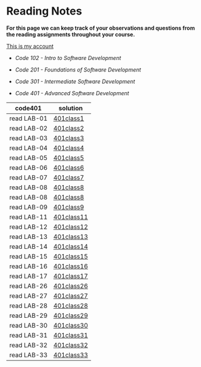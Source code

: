# Reading Notes

**For this page we can keep track of your observations and questions from the reading assignments throughout your course.**

[This is my account](https://github.com/Mohammad-Shiyab)

- *Code 102 - Intro to Software Development*
- *Code 201 - Foundations of Software Development*
- *Code 301 - Intermediate Software Development*

- *Code 401 - Advanced Software Development*

| code401 | solution |
| --- | ----------- |
| read LAB-01 | [401class1](https://github.com/Mohammad-Shiyyab/Reading-Notes-401/blob/main/all.md/class-01.md) |
| read LAB-02 | [401class2](https://github.com/Mohammad-Shiyyab/Reading-Notes-401/blob/main/all.md/class-02.md) |
| read LAB-03 | [401class3](https://github.com/Mohammad-Shiyyab/Reading-Notes-401/blob/main/all.md/class-03.md) |
| read LAB-04 | [401class4](https://github.com/Mohammad-Shiyyab/Reading-Notes-401/blob/main/all.md/class-04.md) |
| read LAB-05 | [401class5](https://github.com/Mohammad-Shiyyab/Reading-Notes-401/blob/main/all.md/class-05.md) |
| read LAB-06 | [401class6](https://github.com/Mohammad-Shiyyab/Reading-Notes-401/blob/main/all.md/class-06.md) |
| read LAB-07 | [401class7](https://github.com/Mohammad-Shiyyab/Reading-Notes-401/blob/main/all.md/class-07.md) |
| read LAB-08 | [401class8](https://github.com/Mohammad-Shiyyab/Reading-Notes-401/blob/main/all.md/class-08.md) |
| read LAB-08 | [401class8](https://github.com/Mohammad-Shiyyab/Reading-Notes-401/blob/main/all.md/class-08.md) |
| read LAB-09 | [401class9](https://github.com/Mohammad-Shiyyab/Reading-Notes-401/blob/main/all.md/class-09.md) |
| read LAB-11 | [401class11](https://github.com/Mohammad-Shiyyab/Reading-Notes-401/blob/main/all.md/class-11.md) |
| read LAB-12 | [401class12](https://github.com/Mohammad-Shiyyab/Reading-Notes-401/blob/main/all.md/class-12.md) |
| read LAB-13 | [401class13](https://github.com/Mohammad-Shiyyab/Reading-Notes-401/blob/main/all.md/class-13.md) |
| read LAB-14 | [401class14](https://github.com/Mohammad-Shiyyab/Reading-Notes-401/blob/main/all.md/class-14.md) |
| read LAB-15 | [401class15](https://github.com/Mohammad-Shiyyab/Reading-Notes-401/blob/main/all.md/class-15.md) |
| read LAB-16 | [401class16](https://github.com/Mohammad-Shiyyab/Reading-Notes-401/blob/main/all.md/class-16.md) |
| read LAB-17 | [401class17](https://github.com/Mohammad-Shiyyab/Reading-Notes-401/blob/main/all.md/class-17.md) |
| read LAB-26 | [401class26](https://github.com/Mohammad-Shiyyab/Reading-Notes-401/blob/main/all.md/class-26.md) |
| read LAB-27 | [401class27](https://github.com/Mohammad-Shiyyab/Reading-Notes-401/blob/main/all.md/class-27.md) |
| read LAB-28 | [401class28](https://github.com/Mohammad-Shiyyab/Reading-Notes-401/blob/main/all.md/class-28.md) |
| read LAB-29 | [401class29](https://github.com/Mohammad-Shiyyab/Reading-Notes-401/blob/main/all.md/class-29.md) |
| read LAB-30 | [401class30](https://github.com/Mohammad-Shiyyab/Reading-Notes-401/blob/main/all.md/class-30.md) |
| read LAB-31 | [401class31](https://github.com/Mohammad-Shiyyab/Reading-Notes-401/blob/main/all.md/class-31.md) |
| read LAB-32 | [401class32](https://github.com/Mohammad-Shiyyab/Reading-Notes-401/blob/main/all.md/class-32.md) |
| read LAB-33 | [401class33](https://github.com/Mohammad-Shiyyab/Reading-Notes-401/blob/main/all.md/class-33.md) |








